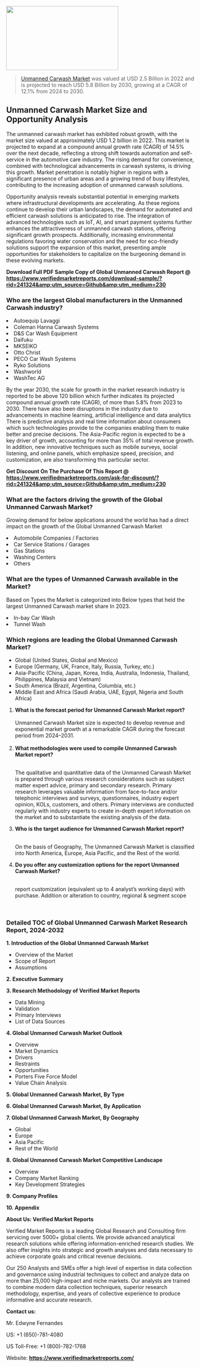 <img src="https://ffe5etoiles.com/wp-content/uploads/2024/12/MST1-300x171.png" alt="" width="300" height="171" class="alignnone size-medium wp-image-20088" /><blockquote><p><p><a href="https://www.verifiedmarketreports.com/download-sample/?rid=241324&utm_source=Github&utm_medium=230" target="_blank">Unmanned Carwash Market</a> was valued at USD 2.5 Billion in 2022 and is projected to reach USD 5.8 Billion by 2030, growing at a CAGR of 12.1% from 2024 to 2030.</p></blockquote><p><h2>Unmanned Carwash Market Size and Opportunity Analysis</h2><p>The unmanned carwash market has exhibited robust growth, with the market size valued at approximately USD 1.2 billion in 2022. This market is projected to expand at a compound annual growth rate (CAGR) of 14.5% over the next decade, reflecting a strong shift towards automation and self-service in the automotive care industry. The rising demand for convenience, combined with technological advancements in carwash systems, is driving this growth. Market penetration is notably higher in regions with a significant presence of urban areas and a growing trend of busy lifestyles, contributing to the increasing adoption of unmanned carwash solutions.</p><p>Opportunity analysis reveals substantial potential in emerging markets where infrastructural developments are accelerating. As these regions continue to develop their urban landscapes, the demand for automated and efficient carwash solutions is anticipated to rise. The integration of advanced technologies such as IoT, AI, and smart payment systems further enhances the attractiveness of unmanned carwash stations, offering significant growth prospects. Additionally, increasing environmental regulations favoring water conservation and the need for eco-friendly solutions support the expansion of this market, presenting ample opportunities for stakeholders to capitalize on the burgeoning demand in these evolving markets.</p></p><p class=""><strong>Download Full PDF Sample Copy of Global Unmanned Carwash Report @ <a href="https://www.verifiedmarketreports.com/download-sample/?rid=241324&amp;utm_source=Github&amp;utm_medium=230" target="_blank">https://www.verifiedmarketreports.com/download-sample/?rid=241324&amp;utm_source=Github&amp;utm_medium=230</a></strong></p><h3 id="" class="">Who are the largest Global manufacturers in the Unmanned Carwash industry?</h3><p><li>Autoequip Lavaggi</li><li> Coleman Hanna Carwash Systems</li><li> D&S Car Wash Equipment</li><li> Daifuku</li><li> MKSEIKO</li><li> Otto Christ</li><li> PECO Car Wash Systems</li><li> Ryko Solutions</li><li> Washworld</li><li> WashTec AG</li></p><div class=""><div class="" dir="" data-message-author-role="" data-message-id="" data-message-model-slug=""><div class=""><div class=""><div class=""><div class="" dir="" data-message-author-role="" data-message-id="" data-message-model-slug=""><div class=""><div class=""><p>By the year 2030, the scale for growth in the market research industry is reported to be above 120 billion which further indicates its projected compound annual growth rate (CAGR), of more than 5.8% from 2023 to 2030. There have also been disruptions in the industry due to advancements in machine learning, artificial intelligence and data analytics There is predictive analysis and real time information about consumers which such technologies provide to the companies enabling them to make better and precise decisions. The Asia-Pacific region is expected to be a key driver of growth, accounting for more than 35% of total revenue growth. In addition, new innovative techniques such as mobile surveys, social listening, and online panels, which emphasize speed, precision, and customization, are also transforming this particular sector.</p><p><strong>Get Discount On The Purchase Of This Report @&nbsp; <a href="https://www.verifiedmarketreports.com/ask-for-discount/?rid=241324&amp;utm_source=Github&amp;utm_medium=230" target="_blank">https://www.verifiedmarketreports.com/ask-for-discount/?rid=241324&amp;utm_source=Github&amp;utm_medium=230</a></strong></p></div></div></div></div></div></div></div></div><h3 id="" class="">What are the factors driving the growth of the Global Unmanned Carwash Market?</h3><p id="" class="">Growing demand for below applications around the world has had a direct impact on the growth of the Global Unmanned Carwash Market</p><p id="" class=""><li>Automobile Companies / Factories</li><li> Car Service Stations / Garages</li><li> Gas Stations</li><li> Washing Centers</li><li> Others</li></p><h3 id="" class="">What are the types of Unmanned Carwash available in the Market?</h3><p id="" class="">Based on Types the Market is categorized into Below types that held the largest Unmanned Carwash market share In 2023.</p><p id="" class=""><li>In-bay Car Wash</li><li> Tunnel Wash</li></p><h3 id="" class="">Which regions are leading the Global Unmanned Carwash Market?</h3><ul><li>Global (United States, Global and Mexico)</li><li>Europe (Germany, UK, France, Italy, Russia, Turkey, etc.)</li><li>Asia-Pacific (China, Japan, Korea, India, Australia, Indonesia, Thailand, Philippines, Malaysia and Vietnam)</li><li>South America (Brazil, Argentina, Columbia, etc.)</li><li>Middle East and Africa (Saudi Arabia, UAE, Egypt, Nigeria and South Africa)</li></ul><p><ol><li><strong>What is the forecast period for Unmanned Carwash Market report?<br /></strong><br /><span data-sheets-root="1" data-sheets-value="{&quot;1&quot;:2,&quot;2&quot;:&quot;XXXX size is expected to develop revenue and exponential market growth at a remarkable CAGR during the forecast period from 2024&ndash;2030.&quot;}" data-sheets-userformat="{&quot;2&quot;:12674,&quot;4&quot;:{&quot;1&quot;:2,&quot;2&quot;:16776960},&quot;10&quot;:2,&quot;11&quot;:0,&quot;15&quot;:&quot;Arial&quot;,&quot;16&quot;:12}">Unmanned Carwash Market size is expected to develop revenue and exponential market growth at a remarkable CAGR during the forecast period from 2024&ndash;2031.</span><br /><br /></li><li><strong>What methodologies were used to compile Unmanned Carwash Market report?<br /><br /></strong><p>The qualitative and quantitative data of the&nbsp;Unmanned Carwash Market is prepared through various research considerations such as subject matter expert advice, primary and secondary research. Primary research leverages valuable information from face-to-face and/or telephonic interviews and surveys, questionnaires, industry expert opinion, KOLs, customers, and others. Primary interviews are conducted regularly with industry experts to create in-depth expert information on the market and to substantiate the existing analysis of the data.&nbsp;</p></li><li><strong>Who is the target audience for Unmanned Carwash Market report?<br /><br /></strong><p>On the basis of Geography, The&nbsp;Unmanned Carwash Market is classified into North America, Europe, Asia Pacific, and the Rest of the world.</p></li><li><strong>Do you offer any customization options for the report Unmanned Carwash Market?<br /><br /></strong><p>report customization (equivalent up to 4 analyst&rsquo;s working days) with purchase. Addition or alteration to country, regional &amp; segment scope</p><p>&nbsp;</p></li></ol></p><h3 id="" class="">Detailed TOC of Global Unmanned Carwash Market Research Report, 2024-2032</h3><p id="" class=""><strong>1. Introduction of the Global Unmanned Carwash Market</strong></p><ul><li>Overview of the Market</li><li>Scope of Report</li><li>Assumptions</li></ul><p id="" class=""><strong>2. Executive Summary</strong></p><p id="" class=""><strong>3. Research Methodology of&nbsp;Verified Market Reports</strong></p><ul><li>Data Mining</li><li>Validation</li><li>Primary Interviews</li><li>List of Data Sources</li></ul><p id="" class=""><strong>4. Global Unmanned Carwash Market Outlook</strong></p><ul><li>Overview</li><li>Market Dynamics</li><li>Drivers</li><li>Restraints</li><li>Opportunities</li><li>Porters Five Force Model</li><li>Value Chain Analysis</li></ul><p id="" class=""><strong>5. Global Unmanned Carwash Market, By&nbsp;Type</strong></p><p id="" class=""><strong>6. Global Unmanned Carwash Market, By Application</strong></p><p id="" class=""><strong>7. Global Unmanned Carwash Market, By Geography</strong></p><ul><li>Global</li><li>Europe</li><li>Asia Pacific</li><li>Rest of the World</li></ul><p id="" class=""><strong>8. Global Unmanned Carwash Market Competitive Landscape</strong></p><ul><li>Overview</li><li>Company Market Ranking</li><li>Key Development Strategies</li></ul><p id="" class=""><strong>9. Company Profiles</strong></p><p id="" class=""><strong>10. Appendix</strong></p><p id="" class=""><strong>About Us: Verified Market Reports</strong></p><p id="" class="">Verified Market Reports is a leading Global Research and Consulting firm servicing over 5000+ global clients. We provide advanced analytical research solutions while offering information-enriched research studies. We also offer insights into strategic and growth analyses and data necessary to achieve corporate goals and critical revenue decisions.</p><p id="" class="">Our 250 Analysts and SMEs offer a high level of expertise in data collection and governance using industrial techniques to collect and analyze data on more than 25,000 high-impact and niche markets. Our analysts are trained to combine modern data collection techniques, superior research methodology, expertise, and years of collective experience to produce informative and accurate research.</p><p id="" class=""><strong>Contact us:</strong></p><p id="" class="">Mr. Edwyne Fernandes</p><p id="" class="">US: +1 (650)-781-4080</p><p id="" class="">US Toll-Free: +1 (800)-782-1768</p><p id="" class="">Website: <a target="" data-test-app-aware-link=""><strong>https://www.verifiedmarketreports.com/</strong></a></p>
